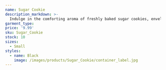 ```yaml
---
name: Sugar Cookie
description_markdown: >-
  Indulge in the comforting aroma of freshly baked sugar cookies, enveloping your home in the warmth of homemade treats.
garment_type:
price: '9.99'
sku: Sugar_Cookie
stock: 10
sizes:
  - Small
styles:
  - name: Black
    image: /images/products/Sugar_Cookie/container_label.jpg
---
```

